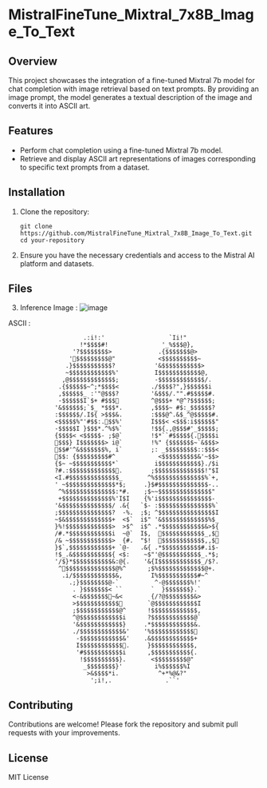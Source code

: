 # MistralFineTune_Mixtral_7x8B_Image_To_Text

## Overview

This project showcases the integration of a fine-tuned Mixtral 7b model for chat completion with image retrieval based on text prompts. By providing an image prompt, the model generates a textual description of the image and converts it into ASCII art.

## Features

- Perform chat completion using a fine-tuned Mixtral 7b model.
- Retrieve and display ASCII art representations of images corresponding to specific text prompts from a dataset.

## Installation

1. Clone the repository:
   ```
   git clone https://github.com/MistralFineTune_Mixtral_7x8B_Image_To_Text.git
   cd your-repository
   ```


2. Ensure you have the necessary credentials and access to the Mistral AI platform and datasets.

## Files

3.   Inference
Image : 
![image](https://github.com/zengdard/MistralFineTune_Mixtral_7x8B_Image_To_Text/assets/61885397/d438d5d4-ad8e-4fdd-9c06-b83a57672cd0)

ASCII : 


                         .:i!:'                  `Ii!"                          
                        !*$$$$#!               '_%$$$@},                        
                      '?$$$$$$$$>             .{$$$$$$$@>                       
                     '$$$$$$$$$@"            <$$$$$$$$$$~                      
                    .}$$$$$$$$$$$?           '&$$$$$$$$$$$>                     
                    ~$$$$$$$$$$$$%'          I$$$$$$$$$$$$@,                    
                   ,@$$$$$$$$$$$$$;          -$$$$$$$$$$$$$/.                   
                  .{$$$$$$~^;*$$$$<         ./$$$$?",}$$$$$$i                   
                  ,$$$$$$_ :'"@$$$?         '&$$$/."".#$$$$$#.                  
                  -$$$$$$I`$+ #$$$         ^@$$$+ *@^?$$$$$$;                  
                 '&$$$$$$;`$_ *$$$*.        ,$$$$~ #$:_$$$$$$?                  
                 :$$$$$$/.I${ >$$$&.        :$$$@^.&$_^@$$$$$#.                 
                 <$$$$$%"'#$$:.$$%'        I$$$< <$$$:i$$$$$$"                 
                 -$$$$$I }$$$*.^%$%`        !$${.,@$$$#'_$$$$$;                 
                 {$$$$< <$$$$$- ;$@`        !$*``#$$$$${.$$$$i                 
                 $$$} I$$$$$$$> i@`        !%" {$$$$$$$~`&$$$>                 
                 $$#'^&$$$$$$$%, i`        ;: _$$$$$$$$$::$$$<                 
                 $$: {$$$$$$$$$#^            <$$$$$$$$$$&'~$$>                 
                 {$~ ~$$$$$$$$$$$*`          i$$$$$$$$$$$$}./$i                 
                 ?#.:$$$$$$$$$$$$$.        ;$$$$$$$$$$$$$$!"$I                 
                 <I.#$$$$$$$$$$$$$$_       ^%$$$$$$$$$$$$$$%`+,                 
                 ' ~$$$$$$$$$$$$$$*$;     .}$#$$$$$$$$$$$$$$-..                 
                  ^%$$$$$$$$$$$$$$:*#.    ;$~~$$$$$$$$$$$$$$$"                  
                  +$$$$$$$$$$$$$$%'I$I    {%'i$$$$$$$$$$$$$$$-                  
                 '&$$$$$$$$$$$$$$/ .&{   `$- :$$$$$$$$$$$$$$$%`                 
                 ;$$$$$$$$$$$$$$$?  -%.  ;$; ^$$$$$$$$$$$$$$$$I                 
                 ~$&$$$$$$$$$$$$$+  <$`  i$" '&$$$$$$$$$$$$$%$_                 
                 }%!$$$$$$$$$$$$$>  >$^  i$^ .*$$$$$$$$$$$$&>${                 
                 /#.*$$$$$$$$$$$$i  ~@`  I$,  $$$$$$$$$$$$_,$                 
                 /& ~$$$$$$$$$$$$>  {#.  "$!  $$$$$$$$$$$$,,$                 
                 }$`,$$$$$$$$$$$$+ `@-   .&{ .*$$$$$$$$$$$#.i$-                 
                 !$_.&$$$$$$$$$$${ <$:    ~$"'@$$$$$$$$$$$_.*$;                 
                 '/$}*$$$$$$$$$$$&:@{.    '&{I$$$$$$$$$$$$_/$?.                 
                  ^$$$$$$$$$$$$$$@%^      ;$%$$$$$$$$$$$$$@+.                  
                   .i/$$$$$$$$$$$$&,        I%$$$$$$$$$$$#~^                    
                     .;}$$$$$$$$@-`          ^-@$$$$$$$%!'                      
                      . }$$$$$$$< ``        `  }$$$$$$$}.`                      
                      <-&$$$$$$$~&<        {/?@$$$$$$$$&>                      
                      >$$$$$$$$$$$$       `@$$$$$$$$$$$$I                      
                      ;$$$$$$$$$$$$@^      !$$$$$$$$$$$$$,                      
                      ^@$$$$$$$$$$$$i      ?$$$$$$$$$$$$@`                      
                      '&$$$$$$$$$$$$}     .*$$$$$$$$$$$$&.                      
                      ./$$$$$$$$$$$$&'    '%$$$$$$$$$$$$                       
                       -$$$$$$$$$$$$&'    .&$$$$$$$$$$$$+                       
                       I$$$$$$$$$$$$.     }$$$$$$$$$$$$,                       
                       '#$$$$$$$$$$$i      ,$$$$$$$$$$${.                       
                        !$$$$$$$$$$}.       <$$$$$$$$$@"                        
                         _$$$$$$$$}'         i%$$$$$$%I                         
                          >&$$$$*i.           ^+*%@&?"                          
                           ';i!,.               .``'                            





## Contributing

Contributions are welcome! Please fork the repository and submit pull requests with your improvements.

## License

MIT License

